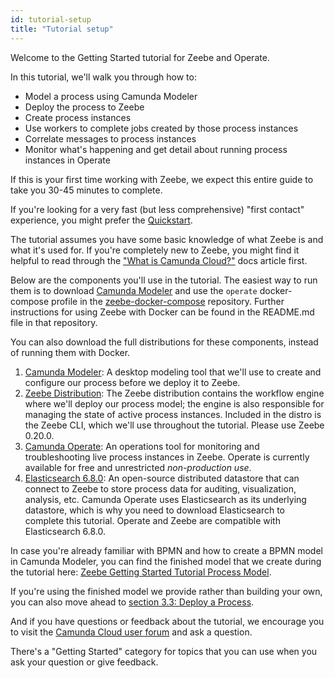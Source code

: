 ```yaml
---
id: tutorial-setup
title: "Tutorial setup"
---
```


Welcome to the Getting Started tutorial for Zeebe and Operate.

In this tutorial, we'll walk you through how to:

- Model a process using Camunda Modeler
- Deploy the process to Zeebe
- Create process instances
- Use workers to complete jobs created by those process instances
- Correlate messages to process instances
- Monitor what's happening and get detail about running process instances in Operate

If this is your first time working with Zeebe, we expect this entire guide to take you 30-45 minutes to complete.

If you're looking for a very fast (but less comprehensive) "first contact" experience, you might prefer the [Quickstart](../local/quickstart.md).

The tutorial assumes you have some basic knowledge of what Zeebe is and what it's used for. If you're completely new to Zeebe, you might find it helpful to read through the ["What is Camunda Cloud?"](/components/concepts/what-is-camunda-cloud.md) docs article first.

Below are the components you'll use in the tutorial. The easiest way to run them is to download [Camunda Modeler](/components/modeler/camunda-modeler/install-the-modeler.md) and use the `operate` docker-compose profile in the [zeebe-docker-compose](https://github.com/zeebe-io/zeebe-docker-compose) repository. Further instructions for using Zeebe with Docker can be found in the README.md file in that repository.

You can also download the full distributions for these components, instead of running them with Docker.

1.  [Camunda Modeler](/components/modeler/camunda-modeler/install-the-modeler.md): A desktop modeling tool that we'll use to create and configure our process before we deploy it to Zeebe.
1.  [Zeebe Distribution](https://github.com/camunda-cloud/zeebe/releases/tag/0.20.0): The Zeebe distribution contains the workflow engine where we'll deploy our process model; the engine is also responsible for managing the state of active process instances. Included in the distro is the Zeebe CLI, which we'll use throughout the tutorial. Please use Zeebe 0.20.0.
1.  [Camunda Operate](https://github.com/camunda-cloud/zeebe/releases/tag/0.20.0): An operations tool for monitoring and troubleshooting live process instances in Zeebe. Operate is currently available for free and unrestricted _non-production use_.
1.  [Elasticsearch 6.8.0](https://www.elastic.co/downloads/past-releases/elasticsearch-6-8-0): An open-source distributed datastore that can connect to Zeebe to store process data for auditing, visualization, analysis, etc. Camunda Operate uses Elasticsearch as its underlying datastore, which is why you need to download Elasticsearch to complete this tutorial. Operate and Zeebe are compatible with Elasticsearch 6.8.0.

In case you're already familiar with BPMN and how to create a BPMN model in Camunda Modeler, you can find the finished model that we create during the tutorial here: [Zeebe Getting Started Tutorial Process Model](assets/order-process.bpmn).

If you're using the finished model we provide rather than building your own, you can also move ahead to [section 3.3: Deploy a Process](deploy-a-process.md).

And if you have questions or feedback about the tutorial, we encourage you to visit the [Camunda Cloud user forum](https://forum.camunda.io) and ask a question.

There's a "Getting Started" category for topics that you can use when you ask your question or give feedback.
